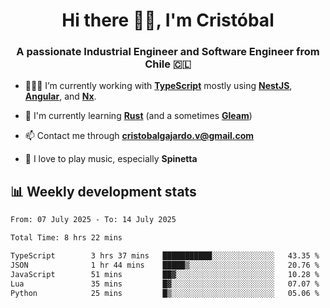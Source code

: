 <h1 align="center">Hi there ✌🏻, I'm Cristóbal</h1>
<h3 align="center">A passionate Industrial Engineer and Software Engineer from Chile 🇨🇱</h3>

- 🧑🏻‍💻 I’m currently working with **[TypeScript](https://www.typescriptlang.org)** mostly using **[NestJS](https://nestjs.com)**, **[Angular](https://angular.io)**, and **[Nx](https://nx.dev)**.

- 🌱 I'm currently learning **[Rust](https://www.rust-lang.org)** (and a sometimes **[Gleam](https://gleam.run/)**)

- 📫 Contact me through **cristobalgajardo.v@gmail.com**

- 🎸 I love to play music, especially **Spinetta**

## 📊 Weekly development stats

<!--START_SECTION:waka-->

```txt
From: 07 July 2025 - To: 14 July 2025

Total Time: 8 hrs 22 mins

TypeScript        3 hrs 37 mins   ███████████░░░░░░░░░░░░░░   43.35 %
JSON              1 hr 44 mins    █████▒░░░░░░░░░░░░░░░░░░░   20.76 %
JavaScript        51 mins         ██▓░░░░░░░░░░░░░░░░░░░░░░   10.28 %
Lua               35 mins         █▓░░░░░░░░░░░░░░░░░░░░░░░   07.07 %
Python            25 mins         █▒░░░░░░░░░░░░░░░░░░░░░░░   05.06 %
```

<!--END_SECTION:waka-->
